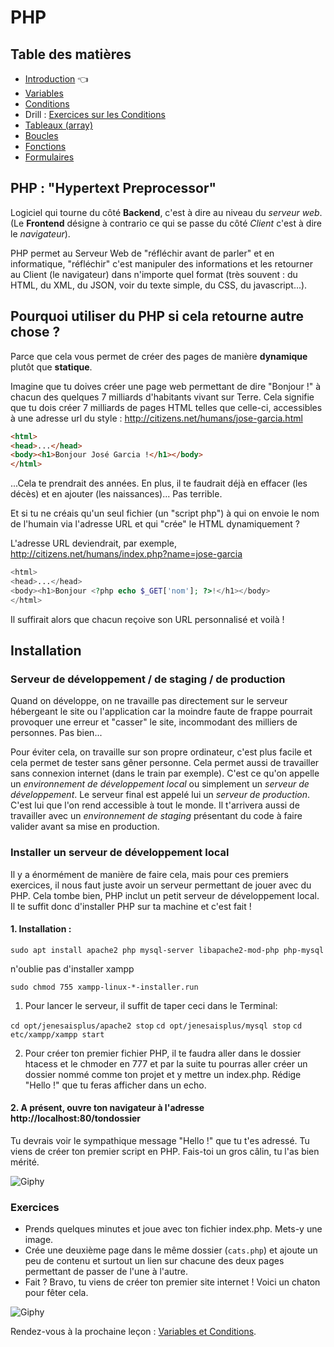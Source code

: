 # PHP

## Table des matières

- [Introduction](php-introduction.md) :point_left:
- [Variables](php-variables.md)
- [Conditions](php-conditions.md)
- Drill : [Exercices sur les Conditions](php-exercices-conditions.md)
- [Tableaux (array)](php-array.md)
- [Boucles](php-boucles.md)
- [Fonctions](php-fonctions.md)
- [Formulaires](php-formulaires.md)


## PHP : "Hypertext Preprocessor"
Logiciel qui tourne du côté **Backend**, c'est à dire au niveau du _serveur web_. (Le **Frontend** désigne à contrario ce qui se passe du côté _Client_ c'est à dire le _navigateur_).

PHP permet au Serveur Web de "réfléchir avant de parler" et en informatique, "réfléchir" c'est manipuler des informations et les retourner au Client (le navigateur) dans n'importe quel format (très souvent : du HTML, du XML, du JSON, voir du texte simple, du CSS, du javascript...).

## Pourquoi utiliser du PHP si cela retourne autre chose ?
Parce que cela vous permet de créer des pages de manière **dynamique** plutôt que **statique**.

Imagine que tu doives créer une page web permettant de dire "Bonjour !" à chacun des quelques 7 milliards d'habitants vivant sur Terre.
Cela signifie que tu dois créer 7 milliards de pages HTML telles que celle-ci, accessibles à une adresse url du style : http://citizens.net/humans/jose-garcia.html

```HTML
<html>
<head>...</head>
<body><h1>Bonjour José Garcia !</h1></body>
</html>
```
...Cela te prendrait des années. En plus, il te faudrait déjà en effacer (les décès) et en ajouter (les naissances)... Pas terrible.

Et si tu ne créais qu'un seul fichier (un "script php") à qui on envoie le nom de l'humain via l'adresse URL et qui "crée" le HTML dynamiquement ?

L'adresse URL deviendrait, par exemple,  http://citizens.net/humans/index.php?name=jose-garcia


```PHP
<html>
<head>...</head>
<body><h1>Bonjour <?php echo $_GET['nom']; ?>!</h1></body>
</html>
```

Il suffirait alors que chacun reçoive son URL personnalisé et voilà !


## Installation

### Serveur de développement / de staging / de production
Quand on développe, on ne travaille pas directement sur le serveur hébergeant le site ou l'application car la moindre faute de frappe pourrait provoquer une erreur et "casser" le site, incommodant des milliers de personnes. Pas bien...

Pour éviter cela, on travaille sur son propre ordinateur, c'est plus facile et cela permet de tester sans gêner personne. Cela permet aussi de travailler sans connexion internet (dans le train par exemple). C'est ce qu'on appelle un _environnement de développement local_  ou simplement un _serveur de développement_. Le serveur final est appelé lui un _serveur de production_. C'est lui que l'on rend accessible à tout le monde.
Il t'arrivera aussi de travailler avec un _environnement de staging_ présentant du code à faire valider avant sa mise en production.

### Installer un serveur de développement local
Il y a énormément de manière de faire cela, mais pour ces premiers exercices, il nous faut juste avoir un serveur permettant de jouer avec du PHP.
Cela tombe bien, PHP inclut un petit serveur de développement local. Il te suffit donc d'installer PHP sur ta machine et c'est fait !

#### 1. Installation :

`sudo apt install apache2 php mysql-server libapache2-mod-php php-mysql` 

n'oublie pas d'installer xampp 

`sudo chmod 755 xampp-linux-*-installer.run`

1. Pour lancer le serveur, il suffit de taper ceci dans le Terminal: 

 ``` cd opt/jenesaisplus/apache2 stop ``` 
 ``` cd opt/jenesaisplus/mysql stop ``` 
 ``` cd etc/xampp/xampp start ```

2. Pour créer ton premier fichier PHP, il te faudra aller dans le dossier htacess et le chmoder en 777 et par la suite tu pourras aller créer un dossier nommé comme ton projet et y mettre un index.php. Rédige "Hello !" que tu feras afficher dans un echo.

#### 2. A présent, ouvre ton navigateur à l'adresse http://localhost:80/tondossier

Tu devrais voir le sympathique message "Hello !" que tu t'es adressé. Tu viens de créer ton premier script en PHP. Fais-toi un gros câlin, tu l'as bien mérité.

![Giphy](http://media1.giphy.com/media/35gNg6o2HYjSg/giphy.gif)

### Exercices

- Prends quelques minutes et joue avec ton fichier index.php. Mets-y une image.
- Crée une deuxième page dans le même dossier (`cats.php`) et ajoute un peu de contenu et surtout un lien sur chacune des deux pages permettant de passer de l'une à l'autre.
- Fait ? Bravo, tu viens de créer ton premier site internet !
Voici un chaton pour fêter cela.

![Giphy](http://media0.giphy.com/media/nsMPhWK6bfxHq/giphy.gif)


Rendez-vous à la prochaine leçon : [Variables et Conditions](./php-variables.md).


